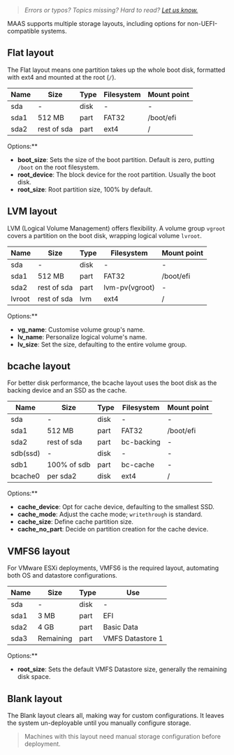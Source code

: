 > *Errors or typos? Topics missing? Hard to read? <a href="https://docs.google.com/forms/d/e/1FAIpQLScIt3ffetkaKW3gDv6FDk7CfUTNYP_HGmqQotSTtj2htKkVBw/viewform?usp=pp_url&entry.1739714854=https://maas.io/docs/configuring-storage-layouts" target = "_blank">Let us know.</a>*

MAAS supports multiple storage layouts, including options for non-UEFI-compatible systems.

## Flat layout

The Flat layout means one partition takes up the whole boot disk, formatted with ext4 and mounted at the root (`/`).

| Name  | Size       | Type | Filesystem | Mount point |
|-------|------------|------|------------|-------------|
| sda   | -          | disk | -          | -           |
| sda1  | 512 MB     | part | FAT32      | /boot/efi   |
| sda2  | rest of sda| part | ext4       | /           |

Options:**

- **boot_size**: Sets the size of the boot partition. Default is zero, putting `/boot` on the root filesystem.
- **root_device**: The block device for the root partition. Usually the boot disk.
- **root_size**: Root partition size, 100% by default.

## LVM layout

LVM (Logical Volume Management) offers flexibility. A volume group `vgroot` covers a partition on the boot disk, wrapping logical volume `lvroot`.

| Name  | Size        | Type  | Filesystem     | Mount point |
|-------|-------------|-------|----------------|-------------|
| sda   | -           | disk  | -              | -           |
| sda1  | 512 MB      | part  | FAT32          | /boot/efi   |
| sda2  | rest of sda | part  | lvm-pv(vgroot) | -           |
| lvroot| rest of sda | lvm   | ext4           | /           |

Options:**

- **vg_name**: Customise volume group's name.
- **lv_name**: Personalize logical volume's name.
- **lv_size**: Set the size, defaulting to the entire volume group.

## bcache layout

For better disk performance, the bcache layout uses the boot disk as the backing device and an SSD as the cache.

| Name   | Size        | Type      | Filesystem | Mount point |
|--------|-------------|-----------|------------|-------------|
| sda    | -           | disk      | -          | -           |
| sda1   | 512 MB      | part      | FAT32      | /boot/efi   |
| sda2   | rest of sda | part      | bc-backing | -           |
| sdb(ssd)| -          | disk      | -          | -           |
| sdb1   | 100% of sdb | part      | bc-cache   | -           |
| bcache0| per sda2    | disk      | ext4       | /           |

Options:**

- **cache_device**: Opt for cache device, defaulting to the smallest SSD.
- **cache_mode**: Adjust the cache mode; `writethrough` is standard.
- **cache_size**: Define cache partition size.
- **cache_no_part**: Decide on partition creation for the cache device.

## VMFS6 layout

For VMware ESXi deployments, VMFS6 is the required layout, automating both OS and datastore configurations.

| Name  | Size        | Type       | Use                |
|-------|-------------|------------|--------------------|
| sda   | -           | disk       | -                  |
| sda1  | 3 MB        | part       | EFI                |
| sda2  | 4 GB        | part       | Basic Data         |
| sda3  | Remaining   | part       | VMFS Datastore 1   |

Options:**

- **root_size**: Sets the default VMFS Datastore size, generally the remaining disk space.

## Blank layout

The Blank layout clears all, making way for custom configurations. It leaves the system un-deployable until you manually configure storage.

> Machines with this layout need manual storage configuration before deployment.

